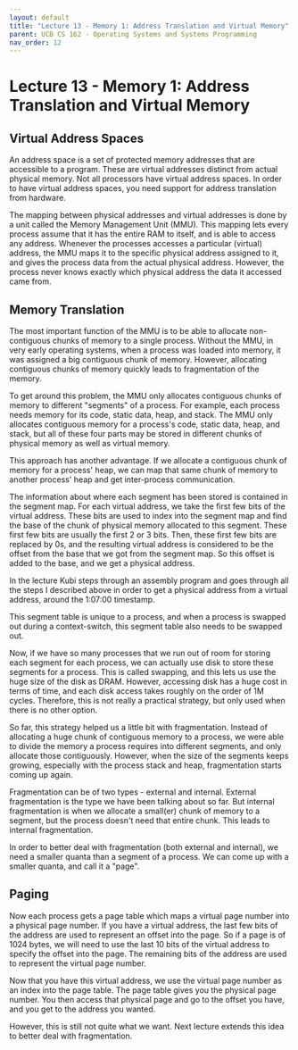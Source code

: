```yaml
---
layout: default
title: "Lecture 13 - Memory 1: Address Translation and Virtual Memory"
parent: UCB CS 162 - Operating Systems and Systems Programming
nav_order: 12
---
```


# Lecture 13 - Memory 1: Address Translation and Virtual Memory

## Virtual Address Spaces
An address space is a set of protected memory addresses that are accessible to a program. These are virtual addresses distinct from actual physical memory. Not all processors have virtual address spaces. In order to have virtual address spaces, you need support for address translation from hardware.

The mapping between physical addresses and virtual addresses is done by a unit called the Memory Management Unit (MMU). This mapping lets every process assume that it has the entire RAM to itself, and is able to access any address. Whenever the processes accesses a particular (virtual) address, the MMU maps it to the specific physical address assigned to it, and gives the process data from the actual physical address. However, the process never knows exactly which physical address the data it accessed came from.

## Memory Translation
The most important function of the MMU is to be able to allocate non-contiguous chunks of memory to a single process. Without the MMU, in very early operating systems, when a process was loaded into memory, it was assigned a big contiguous chunk of memory. However, allocating contiguous chunks of memory quickly leads to fragmentation of the memory.

To get around this problem, the MMU only allocates contiguous chunks of memory to different "segments" of a process. For example, each process needs memory for its code, static data, heap, and stack. The MMU only allocates contiguous memory for a process's code, static data, heap, and stack, but all of these four parts may be stored in different chunks of physical memory as well as virtual memory.

This approach has another advantage. If we allocate a contiguous chunk of memory for a process' heap, we can map that same chunk of memory to another process' heap and get inter-process communication.

The information about where each segment has been stored is contained in the segment map. For each virtual address, we take the first few bits of the virtual address. These bits are used to index into the segment map and find the base of the chunk of physical memory allocated to this segment. These first few bits are usually the first 2 or 3 bits. Then, these first few bits are replaced by 0s, and the resulting virtual address is considered to be the offset from the base that we got from the segment map. So this offset is added to the base, and we get a physical address.

In the lecture Kubi steps through an assembly program and goes through all the steps I described above in order to get a physical address from a virtual address, around the 1:07:00 timestamp.

This segment table is unique to a process, and when a process is swapped out during a context-switch, this segment table also needs to be swapped out.

Now, if we have so many processes that we run out of room for storing each segment for each process, we can actually use disk to store these segments for a process. This is called swapping, and this lets us use the huge size of the disk as DRAM. However, accessing disk has a huge cost in terms of time, and each disk access takes roughly on the order of 1M cycles. Therefore, this is not really a practical strategy, but only used when there is no other option.

So far, this strategy helped us a little bit with fragmentation. Instead of allocating a huge chunk of contiguous memory to a process, we were able to divide the memory a process requires into different segments, and only allocate those contiguously. However, when the size of the segments keeps growing, especially with the process stack and heap, fragmentation starts coming up again.

Fragmentation can be of two types - external and internal. External fragmentation is the type we have been talking about so far. But internal fragmentation is when we allocate a small(er) chunk of memory to a segment, but the process doesn't need that entire chunk. This leads to internal fragmentation.

In order to better deal with fragmentation (both external and internal), we need a smaller quanta than a segment of a process. We can come up with a smaller quanta, and call it a "page".

## Paging
Now each process gets a page table which maps a virtual page number into a physical page number. If you have a virtual address, the last few bits of the address are used to represent an offset into the page. So if a page is of 1024 bytes, we will need to use the last 10 bits of the virtual address to specify the offset into the page. The remaining bits of the address are used to represent the virtual page number.

Now that you have this virtual address, we use the virtual page number as an index into the page table. The page table gives you the physical page number. You then access that physical page and go to the offset you have, and you get to the address you wanted.

However, this is still not quite what we want. Next lecture extends this idea to better deal with fragmentation.